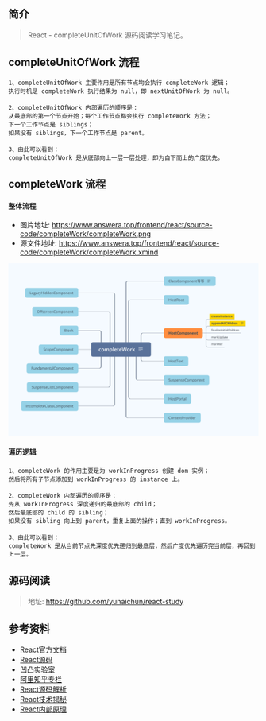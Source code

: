 ## 简介

> React - completeUnitOfWork 源码阅读学习笔记。

## completeUnitOfWork 流程

```
1、completeUnitOfWork 主要作用是所有节点均会执行 completeWork 逻辑；
执行时机是 completeWork 执行结果为 null，即 nextUnitOfWork 为 null。

2、completeUnitOfWork 内部遍历的顺序是：
从最底部的第一个节点开始；每个工作节点都会执行 completeWork 方法；
下一个工作节点是 siblings；
如果没有 siblings，下一个工作节点是 parent。

3、由此可以看到：
completeUnitOfWork 是从底部向上一层一层处理，即为自下而上的广度优先。
```

## completeWork 流程

#### 整体流程

- 图片地址: https://www.answera.top/frontend/react/source-code/completeWork/completeWork.png
- 源文件地址: https://www.answera.top/frontend/react/source-code/completeWork/completeWork.xmind

![completeWork](./completeWork.png)

#### 遍历逻辑

```
1、completeWork 的作用主要是为 workInProgress 创建 dom 实例；
然后将所有子节点添加到 workInProgress 的 instance 上。

2、completeWork 内部遍历的顺序是：
先从 workInProgress 深度递归的最底部的 child；
然后最底部的 child 的 sibling；
如果没有 sibling 向上到 parent，重复上面的操作；直到 workInProgress。

3、由此可以看到：
completeWork 是从当前节点先深度优先递归到最底层，然后广度优先遍历完当前层，再回到上一层。
```

## 源码阅读

> 地址: https://github.com/yunaichun/react-study

## 参考资料

- [React官方文档](https://reactjs.org)
- [React源码](https://github.com/facebook/react/tree/8b2d3783e58d1acea53428a10d2035a8399060fe)
- [凹凸实验室](https://aotu.io/notes/2020/11/12/react-indoor/index.html)
- [阿里知乎专栏](https://zhuanlan.zhihu.com/purerender)
- [React源码解析](https://react.jokcy.me/)
- [React技术揭秘](https://react.iamkasong.com/)
- [React内部原理](http://tcatche.site/2017/07/react-internals-part-one-basic-rendering/)
